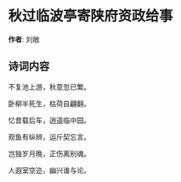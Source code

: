 # 秋过临波亭寄陕府资政给事

**作者**: 刘敞

## 诗词内容

不复池上游，秋意忽已繁。

卧柳半死生，枯荷自翩翻。

忆昔载后车，逍遥临中园。

观鱼有纵辨，运斤契忘言。

岂独岁月晚，正伤离别魂。

人遐室空迩，幽兴谁与论。

